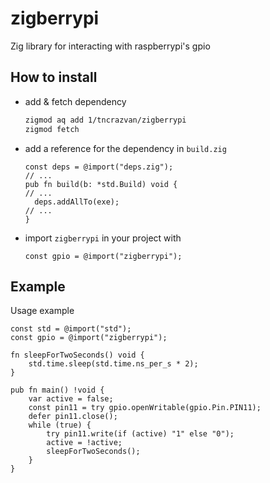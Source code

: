 # zigberrypi
Zig library for interacting with raspberrypi's gpio

## How to install

- add & fetch dependency
  ```sh
  zigmod aq add 1/tncrazvan/zigberrypi
  zigmod fetch
  ```
- add a reference for the dependency in `build.zig`
  ```zig
  const deps = @import("deps.zig");
  // ...
  pub fn build(b: *std.Build) void {
  // ...
    deps.addAllTo(exe);
  // ...
  }
  ```
- import `zigberrypi` in your project with
   ```zig
   const gpio = @import("zigberrypi");
   ```

## Example

Usage example 

```zig
const std = @import("std");
const gpio = @import("zigberrypi");

fn sleepForTwoSeconds() void {
    std.time.sleep(std.time.ns_per_s * 2);
}

pub fn main() !void {
    var active = false;
    const pin11 = try gpio.openWritable(gpio.Pin.PIN11);
    defer pin11.close();
    while (true) {
        try pin11.write(if (active) "1" else "0");
        active = !active;
        sleepForTwoSeconds();
    }
}
```

